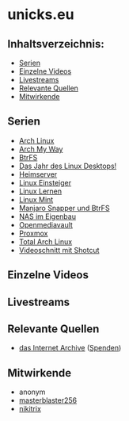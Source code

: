 # unicks.eu

## Inhaltsverzeichnis:
- [Serien](./serien/README.md)
- [Einzelne Videos]()
- [Livestreams]()
- [Relevante Quellen]()
- [Mitwirkende]()

## Serien

- [Arch Linux]()
- [Arch My Way]()
- [BtrFS]()
- [Das Jahr des Linux Desktops!]()
- [Heimserver]()
- [Linux Einsteiger]()
- [Linux Lernen]()
- [Linux Mint]()
- [Manjaro Snapper und BtrFS]()
- [NAS im Eigenbau]()
- [Openmediavault]()
- [Proxmox]()
- [Total Arch Linux]()
- [Videoschnitt mit Shotcut]()

## Einzelne Videos

## Livestreams

## Relevante Quellen

- [das Internet Archive](http://web.archive.org/web/20201111215013if_/https://www.youtube.com/channel/UCnZIn_CYjz0ErPs1ktH-2lQ/videos)
  \([Spenden](https://archive.org/donate)\)

## Mitwirkende

- anonym 
- [masterblaster256](https://github.com/masterblaster256)
- [nikitrix](https://github.com/nikitrix)